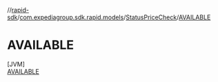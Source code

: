 //[rapid-sdk](../../../../index.md)/[com.expediagroup.sdk.rapid.models](../../index.md)/[StatusPriceCheck](../index.md)/[AVAILABLE](index.md)

# AVAILABLE

[JVM]\
[AVAILABLE](index.md)
